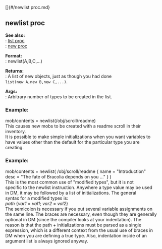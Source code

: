 []{#/newlist proc.md}    
## newlist proc    
**See also:**    
:   [list proc](/proc/list)    
:   [new proc](/proc/new)    
<!-- -->    
**Format:**    
:   newlist(A,B,C,\...)    
<!-- -->    
**Returns:**    
:   A list of new objects, just as though you had done    
    `list(new A,new B,new C,...)`.    
<!-- -->    
**Args:**    
:   Arbitrary number of types to be created in the list.    
### Example:    
mob/contents = newlist(/obj/scroll/readme)    
This causes new mobs to be created with a readme scroll in their    
inventory.    
It is possible to make simple initializations when you want variables to    
have values other than the default for the particular type you are    
creating.    
### Example:    
mob/contents = newlist( /obj/scroll/readme { name = \"Introduction\"    
desc = \"The fate of Bracolia depends on you \...\" } )    
This is the most common use of \"modified types\", but it is not    
specific to the newlist instruction. Anywhere a type value may be used    
in DM, it may be followed by a list of initializations. The general    
syntax for a modified types is:    
*path* {*var1* = *val1*; *var2* = *val2*}    
The semicolon is necessary if you put several variable assignments on    
the same line. The braces are necessary, even though they are generally    
optional in DM (since the compiler looks at your indentation). The    
reason is that the path + initializations must be parsed as a single    
expression, which is a different context from the usual use of braces in    
DM when you are defining a true type. Also, indentation inside of an    
argument list is always ignored anyway.  